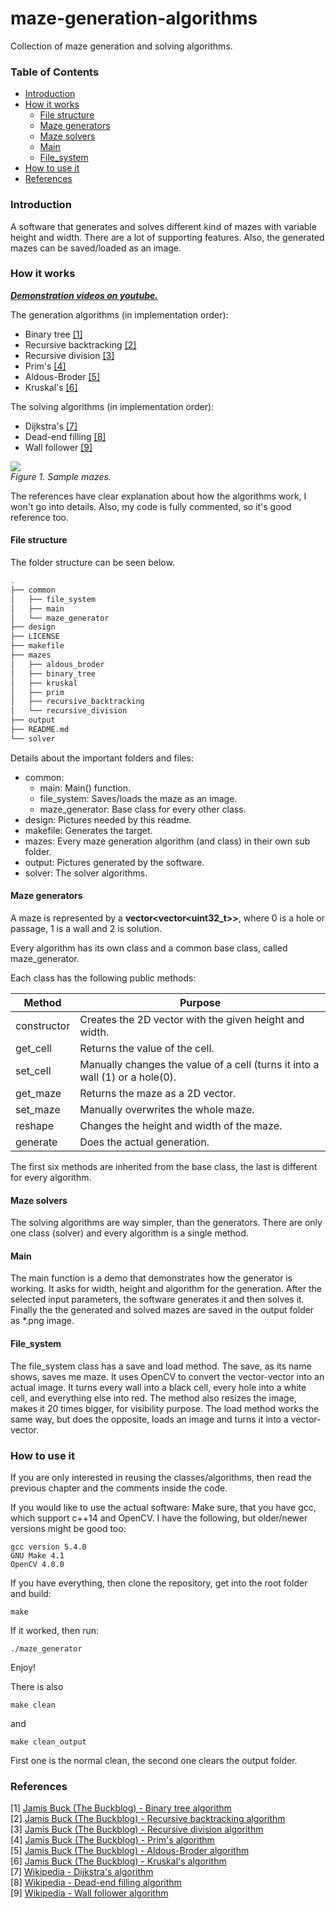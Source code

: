 # maze-generation-algorithms
Collection of maze generation and solving algorithms.

### Table of Contents
- [Introduction](#introduction)
- [How it works](#how-it-works)
  - [File structure](#file-structure)
  - [Maze generators](#maze-generators)
  - [Maze solvers](#maze-solvers)
  - [Main](#main)
  - [File_system](#file_system) 
- [How to use it](#how-to-use-it)
- [References](#references)

### Introduction

A software that generates and solves different kind of mazes with variable height and width. There are a lot of supporting features. Also, the generated mazes can be saved/loaded as an image.

### How it works

***[Demonstration videos on youtube.](https://www.youtube.com/playlist?list=PLwIV1dqznwSfvkh5YVYF3ioumOVpMR9KV)***

The generation algorithms (in implementation order):
- Binary tree [[1]](#references)
- Recursive backtracking [[2]](#references)
- Recursive division [[3]](#references)
- Prim's [[4]](#references)
- Aldous-Broder [[5]](#references)
- Kruskal's [[6]](#references)

The solving algorithms (in implementation order):
- Dijkstra's [[7]](#references)
- Dead-end filling [[8]](#references)
- Wall follower [[9]](#references)

<img src="https://raw.githubusercontent.com/ferenc-nemeth/maze-generation-algorithms/master/design/sample.png" > <br>
*Figure 1. Sample mazes.*

The references have clear explanation about how the algorithms work, I won't go into details. Also, my code is fully commented, so it's good reference too.

#### File structure

The folder structure can be seen below.
```bash
.
├── common
│   ├── file_system
│   ├── main
│   └── maze_generator
├── design
├── LICENSE
├── makefile
├── mazes
│   ├── aldous_broder
│   ├── binary_tree
│   ├── kruskal
│   ├── prim
│   ├── recursive_backtracking
│   └── recursive_division
├── output
├── README.md
└── solver

```
Details about the important folders and files:

- common:
  - main: Main() function.
  - file_system: Saves/loads the maze as an image.
  - maze_generator: Base class for every other class.
- design: Pictures needed by this readme.
- makefile: Generates the target.
- mazes: Every maze generation algorithm (and class) in their own sub folder.
- output: Pictures generated by the software.
- solver: The solver algorithms.


#### Maze generators

A maze is represented by a **vector<vector<uint32_t>>**, where 0 is a hole or passage, 1 is a wall and 2 is solution.

Every algorithm has its own class and a common base class, called maze_generator.

Each class has the following public methods:

| Method      | Purpose                                                                       |
| ---         | ---                                                                           |
| constructor | Creates the 2D vector with the given height and width.                        |
| get_cell    | Returns the value of the cell.                                                |
| set_cell    | Manually changes the value of a cell (turns it into a wall (1) or a hole(0).  |
| get_maze    | Returns the maze as a 2D vector.                                              |
| set_maze    | Manually overwrites the whole maze.                                           |
| reshape     | Changes the height and width of the maze.                                     |
| generate    | Does the actual generation.                                                   |

The first six methods are inherited from the base class, the last is different for every algorithm.

#### Maze solvers

The solving algorithms are way simpler, than the generators. There are only one class (solver) and every algorithm is a single method.

#### Main

The main function is a demo that demonstrates how the generator is working. It asks for width, height and algorithm for the generation. After the selected input parameters, the software generates it and then solves it.
Finally the the generated and solved mazes are saved in the output folder as \*.png image.

#### File_system

The file_system class has a save and load method. The save, as its name shows, saves me maze. It uses OpenCV to convert the vector-vector into an actual image. It turns every wall into a black cell, every hole into a white cell, and everything else into red. The method also resizes the image, makes it 20 times bigger, for visibility purpose.
The load method works the same way, but does the opposite, loads an image and turns it into a vector-vector.

### How to use it

If you are only interested in reusing the classes/algorithms, then read the previous chapter and the comments inside the code.

If you would like to use the actual software:
Make sure, that you have gcc, which support c++14 and OpenCV.
I have the following, but older/newer versions might be good too:
```
gcc version 5.4.0
GNU Make 4.1
OpenCV 4.0.0
```
If you have everything, then clone the repository, get into the root folder and build:
```
make
```
If it worked, then run:
```
./maze_generator
```
Enjoy!

There is also 
```
make clean
```
and
```
make clean_output
```
First one is the normal clean, the second one clears the output folder.

### References
[1] [Jamis Buck (The Buckblog) - Binary tree algorithm](https://weblog.jamisbuck.org/2011/2/1/maze-generation-binary-tree-algorithm)<br>
[2] [Jamis Buck (The Buckblog) - Recursive backtracking algorithm](https://weblog.jamisbuck.org/2010/12/27/maze-generation-recursive-backtracking)<br>
[3] [Jamis Buck (The Buckblog) - Recursive division algorithm](https://weblog.jamisbuck.org/2011/1/12/maze-generation-recursive-division-algorithm)<br>
[4] [Jamis Buck (The Buckblog) - Prim's algorithm](https://weblog.jamisbuck.org/2011/1/10/maze-generation-prim-s-algorithm)<br>
[5] [Jamis Buck (The Buckblog) - Aldous-Broder algorithm](https://weblog.jamisbuck.org/2011/1/17/maze-generation-aldous-broder-algorithm)<br>
[6] [Jamis Buck (The Buckblog) - Kruskal's algorithm](https://weblog.jamisbuck.org/2011/1/3/maze-generation-kruskal-s-algorithm)<br>
[7] [Wikipedia - Dijkstra's algorithm](https://en.wikipedia.org/wiki/Dijkstra's_algorithm)<br>
[8] [Wikipedia - Dead-end filling algorithm](https://en.wikipedia.org/wiki/Maze_solving_algorithm#Dead-end_filling)<br>
[9] [Wikipedia - Wall follower algorithm](https://en.wikipedia.org/wiki/Maze_solving_algorithm#Wall_follower)<br>
